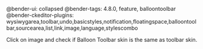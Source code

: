 @bender-ui: collapsed
@bender-tags: 4.8.0, feature, balloontoolbar
@bender-ckeditor-plugins: wysiwygarea,toolbar,undo,basicstyles,notification,floatingspace,balloontoolbar,sourcearea,list,link,image,language,stylescombo

Click on image and check if Balloon Toolbar skin is the same as toolbar skin.
